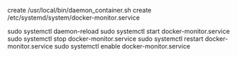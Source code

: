 create /usr/local/bin/daemon_container.sh
create /etc/systemd/system/docker-monitor.service

sudo systemctl daemon-reload
sudo systemctl start docker-monitor.service
sudo systemctl stop docker-monitor.service
sudo systemctl restart docker-monitor.service
sudo systemctl enable docker-monitor.service
